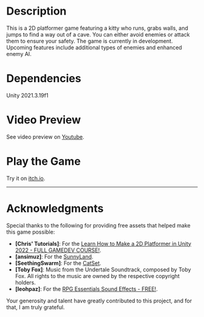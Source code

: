 # Description
This is a 2D platformer game featuring a kitty who runs, grabs walls, and jumps to find a way out of a cave. You can either avoid enemies or attack them to ensure your safety. The game is currently in development. Upcoming features include additional types of enemies and enhanced enemy AI.

# Dependencies
Unity 2021.3.19f1

# Video Preview
See video preview on [Youtube](https://www.youtube.com/watch?v=78150muVqug).

# Play the Game
Try it on [itch.io](https://molchin.itch.io/littletrip).



------
# Acknowledgments

Special thanks to the following for providing free assets that helped make this game possible:

- **[Chris' Tutorials]**: For the [Learn How to Make a 2D Platformer in Unity 2022 - FULL GAMEDEV COURSE!](https://www.youtube.com/watch?v=oxiPWg8cdRM). 
- **[ansimuz]**: For the [SunnyLand](https://ansimuz.itch.io/sunny-land-pixel-game-art).
- **[SeethingSwarm]**: For the [CatSet](https://seethingswarm.itch.io/catset).
- **[Toby Fox]**: Music from the Undertale Soundtrack, composed by Toby Fox. All rights to the music are owned by the respective copyright holders.
- **[leohpaz]**: For the [RPG Essentials Sound Effects - FREE!](https://assetstore.unity.com/packages/audio/sound-fx/rpg-essentials-sound-effects-free-227708).

Your generosity and talent have greatly contributed to this project, and for that, I am truly grateful.
